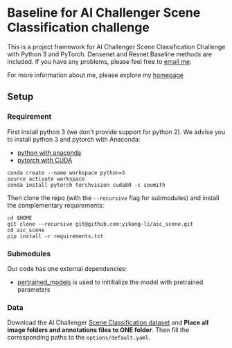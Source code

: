 # Baseline for AI Challenger Scene Classification challenge

This is a project framework for AI Challenger Scene Classification Challenge with Python 3 and PyTorch. Densenet and Resnet Baseline methods are included. If you have any problems, please feel free to [email me](mailto:allen.li.thu@gmail.com). 

For more information about me, please explore my [homepage](http://www.cvboy.com/)

## Setup

### Requirement 

First install python 3 (we don't provide support for python 2). We advise you to install python 3 and pytorch with Anaconda:

- [python with anaconda](https://www.continuum.io/downloads)
- [pytorch with CUDA](http://pytorch.org)

```
conda create --name workspace python=3
source activate workspace
conda install pytorch torchvision cuda80 -c soumith
```

Then clone the repo (with the `--recursive` flag for submodules) and install the complementary requirements:

```
cd $HOME
git clone --recursive git@github.com:yikang-li/aic_scene.git
cd aic_scene
pip install -r requirements.txt
```

### Submodules

Our code has one external dependencies:

- [pertrained_models](https://github.com/Cadene/pretrained-models.pytorch) is used to initilialize the model with pretrained parameters


### Data 

Download the AI Challenger [Scene Classification dataset](https://challenger.ai/competition/scene/subject) and **Place all image folders and annotations files to ONE folder**. Then fill the corresponding paths to the   ```options/default.yaml```.
